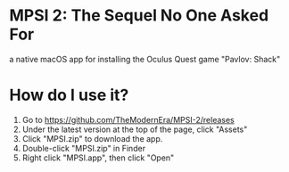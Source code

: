 # MPSI 2: The Sequel No One Asked For
a native macOS app for installing the Oculus Quest game "Pavlov: Shack"

# How do I use it?
1. Go to https://github.com/TheModernEra/MPSI-2/releases
2. Under the latest version at the top of the page, click "Assets"
3. Click "MPSI.zip" to download the app.
4. Double-click "MPSI.zip" in Finder
5. Right click "MPSI.app", then click "Open"
